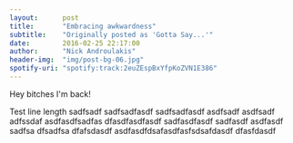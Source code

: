 ```yaml
---
layout:      post
title:       "Embracing awkwardness"
subtitle:    "Originally posted as 'Gotta Say...'"
date:        2016-02-25 22:17:00
author:      "Nick Androulakis"
header-img:  "img/post-bg-06.jpg"
spotify-uri: "spotify:track:2euZEspBxYfpKoZVN1E386"
---
```


Hey bitches I'm back!

Test line length sadfsadf sadfsadfasdf sadfsadfasdf asdfsadf asdfsadf adfssdaf asdfasdfsadfas dfasdfasdfasdf sadfasdfasdf sadfasdf asdfasdf sadfsa dfsadfsa dfafsdasdf  asdfasdfdsafasdfasfsdsafdasdf dfasfdasdf 
